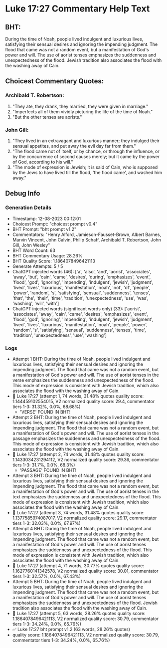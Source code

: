 # Luke 17:27 Commentary Help Text

## BHT:
During the time of Noah, people lived indulgent and luxurious lives, satisfying their sensual desires and ignoring the impending judgment. The flood that came was not a random event, but a manifestation of God's power and will. The use of aorist tenses emphasizes the suddenness and unexpectedness of the flood. Jewish tradition also associates the flood with the washing away of Cain.

## Choicest Commentary Quotes:
### Archibald T. Robertson:
1. "They ate, they drank, they married, they were given in marriage." 
2. "Imperfects all of them vividly picturing the life of the time of Noah." 
3. "But the other tenses are aorists."

### John Gill:
1. "They lived in an extravagant and luxurious manner; they indulged their sensual appetites, and put away the evil day far from them." 
2. "The flood came not of itself, or by chance, or through the influence, or by the concurrence of second causes merely; but it came by the power of God, according to his will." 
3. "The mode of expression is Jewish; it is said of Cain, who is supposed by the Jews to have lived till the flood, 'the flood came', and washed him away."


## Debug Info
### Generation Details
- Timestamp: 12-08-2023 00:12:01
- Choicest Prompt: "choicest prompt v0.4"
- BHT Prompt: "bht prompt v1.2"
- Commentators: "Henry Alford, Jamieson-Fausset-Brown, Albert Barnes, Marvin Vincent, John Calvin, Philip Schaff, Archibald T. Robertson, John Gill, John Wesley"
- BHT Word Count: 63
- BHT Commentary Usage: 28.26%
- BHT Quality Score: 1.1864078496421113
- Generate Attempts: 5 / 5
- ChatGPT injected words (46):
	['a', 'also', 'and', 'aorist', 'associates', 'away', 'but', 'cain', 'came', 'desires', 'during', 'emphasizes', 'event', 'flood', 'god', 'ignoring', 'impending', 'indulgent', 'jewish', 'judgment', 'lived', 'lives', 'luxurious', 'manifestation', 'noah', 'not', 'of', 'people', 'power', 'random', 's', 'satisfying', 'sensual', 'suddenness', 'tenses', 'that', 'the', 'their', 'time', 'tradition', 'unexpectedness', 'use', 'was', 'washing', 'will', 'with']
- ChatGPT injected words (significant words only) (33):
	['aorist', 'associates', 'away', 'cain', 'came', 'desires', 'emphasizes', 'event', 'flood', 'god', 'ignoring', 'impending', 'indulgent', 'jewish', 'judgment', 'lived', 'lives', 'luxurious', 'manifestation', 'noah', 'people', 'power', 'random', 's', 'satisfying', 'sensual', 'suddenness', 'tenses', 'time', 'tradition', 'unexpectedness', 'use', 'washing']

### Logs
- Attempt 1 BHT: During the time of Noah, people lived indulgent and luxurious lives, satisfying their sensual desires and ignoring the impending judgment. The flood that came was not a random event, but a manifestation of God's power and will. The use of aorist tenses in the verse emphasizes the suddenness and unexpectedness of the flood. This mode of expression is consistent with Jewish tradition, which also associates the flood with the washing away of Cain.
- 🔄 Luke 17:27 (attempt 1, 74 words, 31.48% quotes quality score: 1.144459102554015, V2 normalized quality score: 29.4, commentator tiers 1-3: 31.32%, 0.0%, 68.68%) 
	- 'VERSE' FOUND IN BHT!
- Attempt 2 BHT: During the time of Noah, people lived indulgent and luxurious lives, satisfying their sensual desires and ignoring the impending judgment. The flood that came was not a random event, but a manifestation of God's power and will. The use of aorist tenses in the passage emphasizes the suddenness and unexpectedness of the flood. This mode of expression is consistent with Jewish tradition, which also associates the flood with the washing away of Cain.
- 🔄 Luke 17:27 (attempt 2, 74 words, 31.48% quotes quality score: 1.1433034231294112, V2 normalized quality score: 29.36, commentator tiers 1-3: 31.7%, 0.0%, 68.3%) 
	- 'PASSAGE' FOUND IN BHT!
- Attempt 3 BHT: During the time of Noah, people lived indulgent and luxurious lives, satisfying their sensual desires and ignoring the impending judgment. The flood that came was not a random event, but a manifestation of God's power and will. The use of aorist tenses in the text emphasizes the suddenness and unexpectedness of the flood. This mode of expression is consistent with Jewish tradition, which also associates the flood with the washing away of Cain.
- 🔄 Luke 17:27 (attempt 3, 74 words, 31.48% quotes quality score: 1.1377585974087017, V2 normalized quality score: 29.17, commentator tiers 1-3: 32.03%, 0.0%, 67.97%)
- Attempt 4 BHT: During the time of Noah, people lived indulgent and luxurious lives, satisfying their sensual desires and ignoring the impending judgment. The flood that came was not a random event, but a manifestation of God's power and will. The use of aorist tenses emphasizes the suddenness and unexpectedness of the flood. This mode of expression is consistent with Jewish tradition, which also associates the flood with the washing away of Cain.
- 🔄 Luke 17:27 (attempt 4, 71 words, 30.77% quotes quality score: 1.1627760141342578, V2 normalized quality score: 30.01, commentator tiers 1-3: 32.57%, 0.0%, 67.43%)
- Attempt 5 BHT: During the time of Noah, people lived indulgent and luxurious lives, satisfying their sensual desires and ignoring the impending judgment. The flood that came was not a random event, but a manifestation of God's power and will. The use of aorist tenses emphasizes the suddenness and unexpectedness of the flood. Jewish tradition also associates the flood with the washing away of Cain.
- 🔄 Luke 17:27 (attempt 5, 63 words, 28.26% quotes quality score: 1.1864078496421113, V2 normalized quality score: 30.79, commentator tiers 1-3: 34.24%, 0.0%, 65.76%)
- ✅ Luke 17:27 bht prompt v1.2 (63 words, 28.26% quotes)
- quality score: 1.1864078496421113, V2 normalized quality score: 30.79, commentator tiers 1-3: 34.24%, 0.0%, 65.76%)